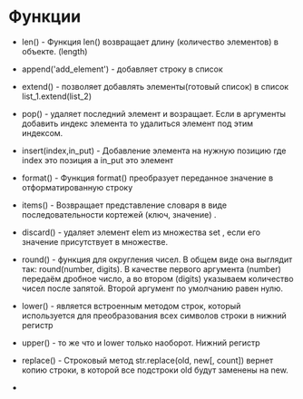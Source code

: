 # Функции

* len() - Функция len() возвращает длину (количество элементов) в объекте. (length)

* append('add_element') - добавляет строку в список

* extend() - позволяет добавлять элементы(готовый список) в список list_1.extend(list_2)

* pop() - удаляет последний элемент и возращает. Если в аргументы добавить индекс элемента то удалиться элемент под этим индексом.

* insert(index,in_put) -  Добавление элемента на нужную позицию где index это позиция а in_put это элемент

* format() - Функция format() преобразует переданное значение в отформатированную строку

* items() - Возвращает представление словаря в виде последовательности кортежей (ключ, значение) .

* discard() - удаляет элемент elem из множества set , если его значение присутствует в множестве.

* round() - функция для округления чисел. В общем виде она выглядит так: round(number, digits). В качестве первого аргумента (number) передаём дробное число, а во втором (digits) указываем количество чисел после запятой. Второй аргумент по умолчанию равен нулю.

* lower() - является встроенным методом строк, который используется для преобразования всех символов строки в нижний регистр

* upper() - то же что и lower только наоборот. Нижний регистр

* replace() - Строковый метод str.replace(old, new[, count]) вернет копию строки, в которой все подстроки old будут заменены на new.

*